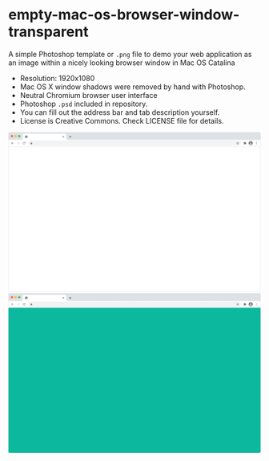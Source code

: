 # empty-mac-os-browser-window-transparent
A simple Photoshop template or `.png` file to demo your web application as an image within a nicely looking browser window in Mac OS Catalina 

- Resolution: 1920x1080
- Mac OS X window shadows were removed by hand with Photoshop.
- Neutral Chromium browser user interface
- Photoshop `.psd` included in repository.
- You can fill out the address bar and tab description yourself.
- License is Creative Commons. Check LICENSE file for details.

![Empty browser](https://github.com/TimDaub/empty-mac-os-browser-window-transparent/blob/main/empty-mac-os-browser-window-transparent.png)
![Green page browser](https://github.com/TimDaub/empty-mac-os-browser-window-transparent/blob/main/green-mac-os-browser-window-demo.png)
